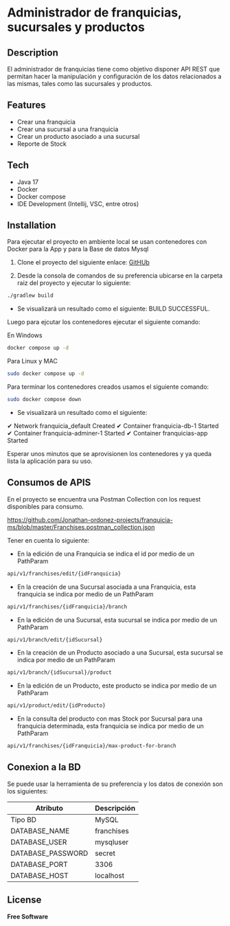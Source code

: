 # Administrador de franquicias, sucursales y productos

## Description

El administrador de franquicias tiene como objetivo disponer API REST que permitan hacer la manipulación y configuración de los datos relacionados a las mismas, tales como las sucursales y productos.

## Features

- Crear una franquicia
- Crear una sucursal a una franquicia
- Crear un producto asociado a una sucursal
- Reporte de Stock

## Tech

- Java 17
- Docker
- Docker compose
- IDE Development (Intellij, VSC, entre otros)

## Installation

Para ejecutar el proyecto en ambiente local se usan contenedores con Docker para la App y para la Base de datos Mysql

1. Clone el proyecto del siguiente enlace: [GitHUb](https://github.com/Jonathan-ordonez-projects/franquicia-ms)

2. Desde la consola de comandos de su preferencia ubicarse en la carpeta raiz del proyecto y ejecutar lo siguiente:

```sh
./gradlew build
```
- Se visualizará un resultado como el siguiente:  BUILD SUCCESSFUL.

Luego para ejcutar los contenedores ejecutar el siguiente comando:

En Windows
```sh
docker compose up -d
```
Para Linux y MAC
```sh
sudo docker compose up -d
```

Para terminar los contenedores creados usamos el siguiente comando:

```sh
sudo docker compose down
```

- Se visualizará un resultado como el siguiente:

✔ Network franquicia_default      Created
✔ Container franquicia-db-1       Started
✔ Container franquicia-adminer-1  Started
✔ Container franquicias-app       Started

Esperar unos minutos que se aprovisionen los contenedores y ya queda lista la aplicación para su uso.

## Consumos de APIS

En el proyecto se encuentra una Postman Collection con los request disponibles para consumo.

https://github.com/Jonathan-ordonez-projects/franquicia-ms/blob/master/Franchises.postman_collection.json

Tener en cuenta lo siguiente:

- En la edición de una Franquicia se indica el id por medio de un PathParam

```sh
api/v1/franchises/edit/{idFranquicia}
```

- En la creación de una Sucursal asociada a una Franquicia, esta franquicia se indica por medio de un PathParam

```sh
api/v1/franchises/{idFranquicia}/branch
```

- En la edición de una Sucursal, esta sucursal se indica por medio de un PathParam

```sh
api/v1/branch/edit/{idSucursal}
```

- En la creación de un Producto asociado a una Sucursal, esta sucursal se indica por medio de un PathParam

```sh
api/v1/branch/{idSucursal}/product
```

- En la edición de un Producto, este producto se indica por medio de un PathParam

```sh
api/v1/product/edit/{idProducto}
```
- En la consulta del producto con mas Stock por Sucursal para una franquicia determinada, esta franquicia se indica por medio de un PathParam

```sh
api/v1/franchises/{idFranquicia}/max-product-for-branch
```

## Conexion a la BD

Se puede usar la herramienta de su preferencia y los datos de conexión son los siguientes:

| Atributo | Descripción |
| ------ | ------ |
| Tipo BD | MySQL |
| DATABASE_NAME | franchises |
| DATABASE_USER | mysqluser |
| DATABASE_PASSWORD | secret |
| DATABASE_PORT | 3306 |
| DATABASE_HOST | localhost |





## License

**Free Software**

